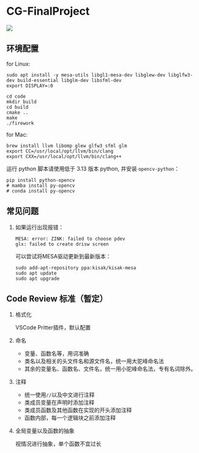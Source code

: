 # CG-FinalProject

 ![](https://img.shields.io/badge/platform-linux-brightgreen.svg)

## 环境配置

for Linux:
```
sudo apt install -y mesa-utils libgl1-mesa-dev libglew-dev libglfw3-dev build-essential libglm-dev libsfml-dev
export DISPLAY=:0

cd code
mkdir build
cd build
cmake ..
make
./firework
```

for Mac:
```shell
brew install llvm libomp glew glfw3 sfml glm
export CC=/usr/local/opt/llvm/bin/clang
export CXX=/usr/local/opt/llvm/bin/clang++
```

运行 python 脚本请使用低于 3.13 版本 python, 并安装 `opencv-python`：

```shell
pip install python-opencv
# mamba install py-opencv
# conda install py-opencv
```

## 常见问题

1. 如果运行出现报错：
    ```
    MESA: error: ZINK: failed to choose pdev
    glx: failed to create drisw screen
    ```

    可以尝试将MESA驱动更新到最新版本：
    ```
    sudo add-apt-repository ppa:kisak/kisak-mesa
    sudo apt update
    sudo apt upgrade
    ```

## Code Review 标准（暂定）
1. 格式化

    VSCode Pritter插件，默认配置

2. 命名 
    - 变量、函数名等，用词准确
    - 类名以及相关的头文件名和源文件名，统一用大驼峰命名法
    - 其余的变量名、函数名、文件名，统一用小驼峰命名法，专有名词除外。

3. 注释
    - 统一使用`//`以及中文进行注释
    - 类成员变量在声明时添加注释
    - 类成员函数及其他函数在实现的开头添加注释
    - 函数内部，每一个逻辑块之前添加注释

4. 全局变量以及函数的抽象

    视情况进行抽象，单个函数不宜过长